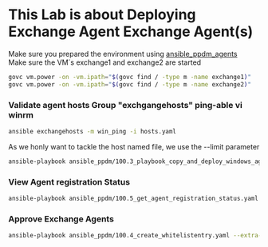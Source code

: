 # This Lab is about Deploying Exchange Agent Exchange Agent(s)


Make sure you prepared the environment using [ansible_ppdm_agents](./01.0_ansible_ppdm_agents.md)   
Make sure the VM´s exchange1 and exchange2 are started
```bash
govc vm.power -on -vm.ipath="$(govc find / -type m -name exchange1)"
govc vm.power -on -vm.ipath="$(govc find / -type m -name exchange2)"
```

### Validate agent hosts Group "exchgangehosts"  ping-able vi winrm

```bash
ansible exchangehosts -m win_ping -i hosts.yaml
```

As we honly want to tackle the host named file, we use the --limit parameter

```bash
ansible-playbook ansible_ppdm/100.3_playbook_copy_and_deploy_windows_agent.yaml -i hosts.yaml --limit exchangehosts, -e ppdm_fqdn=ppdm-1.demo.local -e enable_itempoint=0
```

### View Agent registration Status

```bash
ansible-playbook ansible_ppdm/100.5_get_agent_registration_status.yaml --extra-vars "ppdm_fqdn=ppdm-1.demo.local ppdm_new_password='Password123!'"
```

### Approve Exchange Agents

```bash
ansible-playbook ansible_ppdm/100.4_create_whitelistentry.yaml --extra-vars "ppdm_fqdn=ppdm-1.demo.local ppdm_new_password='Password123!'" -e '{ "host_list" : [ "exchange1.demo.local", "exchange2.demo.local"  ] }'
```


